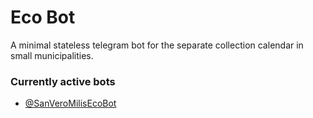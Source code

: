 # Eco Bot

A minimal stateless telegram bot for the separate collection calendar in small municipalities.

### Currently active bots
- [@SanVeroMilisEcoBot](https://web.telegram.org/#/im?p=@SanVeroMilisEcoBot)
